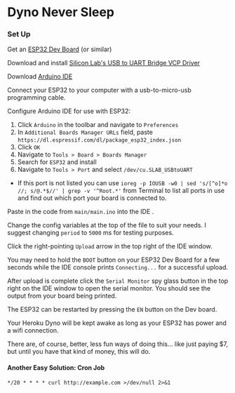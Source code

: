 # Dyno Never Sleep

### Set Up

Get an [ESP32 Dev Board](https://www.espressif.com/en/products/devkits) (or similar)

Download and install [Silicon Lab's USB to UART Bridge VCP Driver](https://www.silabs.com/products/development-tools/software/usb-to-uart-bridge-vcp-drivers)

Download [Arduino IDE](https://www.arduino.cc/en/software)

Connect your ESP32 to your computer with a usb-to-micro-usb programming cable. 

Configure Arduino IDE for use with ESP32:
1. Click `Arduino` in the toolbar and navigate to `Preferences`
1. In `Additional Boards Manager URLs` field, paste `https://dl.espressif.com/dl/package_esp32_index.json`
1. Click `OK`
1. Navigate to `Tools > Board > Boards Manager`
1. Search for `ESP32` and install
1. Navigate to `Tools > Port` and select `/dev/cu.SLAB_USBtoUART`
  * If this port is not listed you can use `ioreg -p IOUSB -w0 | sed 's/[^o]*o //; s/@.*$//' | grep -v '^Root.*'` from Terminal to list all ports in use and find out which port your board is connected to. 

Paste in the code from `main/main.ino` into the IDE .

Change the config variables at the top of the file to suit your needs. I suggest changing `period` to `5000` ms for testing purposes.

Click the right-pointing `Upload` arrow in the top right of the IDE window.

You may need to hold the `BOOT` button on your ESP32 Dev Board for a few seconds while the IDE console prints `Connecting...` for a successful upload.

After upload is complete click the `Serial Monitor` spy glass button in the top right on the IDE window to open the serial monitor. You should see the output from your board being printed.

The ESP32 can be restarted by pressing the `EN` button on the Dev board.

Your Heroku Dyno will be kept awake as long as your ESP32 has power and a wifi connection.

There are, of course, better, less fun ways of doing this... like just paying $7, but until you have that kind of money, this will do.

#### Another Easy Solution: Cron Job
`*/20 * * * * curl http://example.com >/dev/null 2>&1`